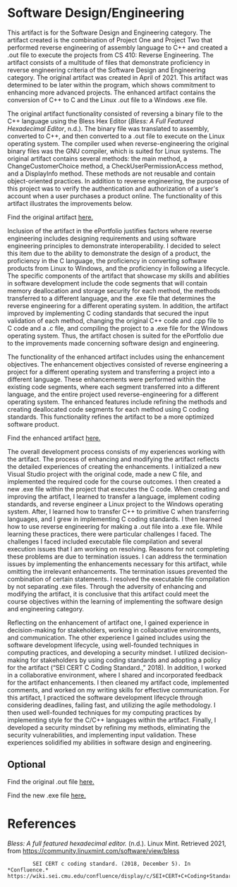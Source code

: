 # Software Design/Engineering

This artifact is for the Software Design and Engineering category. The artifact created is the combination of Project One and Project Two that performed reverse engineering of assembly language to C++ and created a .out file to execute the projects from CS 410: Reverse Engineering. The artifact consists of a multitude of files that demonstrate proficiency in reverse engineering criteria of the Software Design and Engineering category. The original artifact was created in April of 2021. This artifact was determined to be later within the program, which shows commitment to enhancing more advanced projects. The enhanced artifact contains the conversion of C++ to C and the Linux .out file to a Windows .exe file. 

The original artifact functionality consisted of reversing a binary file to the C++ language using the Bless Hex Editor (*Bless: A Full Featured Hexadecimal Editor*, n.d.). The binary file was translated to assembly, converted to C++, and then converted to a .out file to execute on the Linux operating system. The compiler used when reverse-engineering the original binary files was the GNU compiler, which is suited for Linux systems. The original artifact contains several methods: the main method, a ChangeCustomerChoice method, a CheckUserPermissionAccess method, and a DisplayInfo method. These methods are not reusable and contain object-oriented practices. In addition to reverse engineering, the purpose of this project was to verify the authentication and authorization of a user's account when a user purchases a product online. The functionality of this artifact illustrates the improvements below.


Find the original artifact [here.](https://github.com/GalarianRapidash2345/Enhancement-One/blob/main/OriginalCS410ReverseEngineering.cpp)


Inclusion of the artifact in the ePortfolio justifies factors where reverse engineering includes designing requirements and using software engineering principles to demonstrate interoperability. I decided to select this item due to the ability to demonstrate the design of a product, the proficiency in the C language, the proficiency in converting software products from Linux to Windows, and the proficiency in following a lifecycle. The specific components of the artifact that showcase my skills and abilities in software development include the code segments that will contain memory deallocation and storage security for each method, the methods transferred to a different language, and the .exe file that determines the reverse engineering for a different operating system. In addition, the artifact improved by implementing C coding standards that secured the input validation of each method, changing the original C++ code and .cpp file to C code and a .c file, and compiling the project to a .exe file for the Windows operating system. Thus, the artifact chosen is suited for the ePortfolio due to the improvements made concerning software design and engineering.


The functionality of the enhanced artifact includes using the enhancement objectives. The enhancement objectives consisted of reverse engineering a project for a different operating system and transferring a project into a different language. These enhancements were performed within the existing code segments, where each segment transferred into a different language, and the entire project used reverse-engineering for a different operating system. The enhanced features include refining the methods and creating deallocated code segments for each method using C coding standards. This functionality refines the artifact to be a more optimized software product.


Find the enhanced artifact [here.](https://github.com/GalarianRapidash2345/Enhancement-One/blob/main/NewReverseEngineering.c)


The overall development process consists of my experiences working with the artifact. The process of enhancing and modifying the artifact reflects the detailed experiences of creating the enhancements. I initialized a new Visual Studio project with the original code, made a new C file, and implemented the required code for the course outcomes. I then created a new .exe file within the project that executes the C code. When creating and improving the artifact, I learned to transfer a language, implement coding standards, and reverse engineer a Linux project to the Windows operating system. After, I learned how to transfer C++ to primitive C when transferring languages, and I grew in implementing C coding standards. I then learned how to use reverse engineering for making a .out file into a .exe file. While learning these practices, there were particular challenges I faced. The challenges I faced included executable file compilation and several execution issues that I am working on resolving. Reasons for not completing these problems are due to termination issues. I can address the termination issues by implementing the enhancements necessary for this artifact, while omitting the irrelevant enhancements. The termination issues prevented the combination of certain statements. I resolved the executable file compilation by not separating .exe files. Through the adversity of enhancing and modifying the artifact, it is conclusive that this artifact could meet the course objectives within the learning of implementing the software design and engineering category.

Reflecting on the enhancement of artifact one, I gained experience in decision-making for stakeholders, working in collaborative environments, and communication. The other experience I gained includes using the software development lifecycle, using well-founded techniques in computing practices, and developing a security mindset. I utilized decision-making for stakeholders by using coding standards and adopting a policy for the artifact (“SEI CERT C Coding Standard.,” 2018). In addition, I worked in a collaborative environment, where I shared and incorporated feedback for the artifact enhancements. I then cleaned my artifact code, implemented comments, and worked on my writing skills for effective communication. For this artifact, I practiced the software development lifecycle through considering deadlines, failing fast, and utilizing the agile methodology. I then used well-founded techniques for my computing practices by implementing style for the C/C++ languages within the artifact. Finally, I developed a security mindset by refining my methods, eliminating the security vulnerabilities, and implementing input validation. These experiences solidified my abilities in software design and engineering.


## Optional

Find the original .out file [here.](https://github.com/GalarianRapidash2345/Enhancement-One/blob/main/Project2%20(1).out)

Find the new .exe file [here.](https://github.com/GalarianRapidash2345/Enhancement-One/blob/main/CS%20410%20Reverse%20Engineering%20Enhancement%201.exe)


# References

*Bless: A full featured hexadecimal editor.* (n.d.). Linux Mint. Retrieved 2021, from https://community.linuxmint.com/software/view/bless


            SEI CERT c coding standard. (2018, December 5). In *Confluence.* https://wiki.sei.cmu.edu/confluence/display/c/SEI+CERT+C+Coding+Standard
